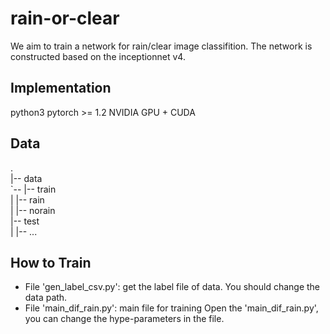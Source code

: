 # rain-or-clear

We aim to train a network for rain/clear image classifition. 
The network is constructed based on the inceptionnet v4. 

## Implementation
python3 
pytorch >= 1.2
NVIDIA GPU + CUDA

## Data
.  
|-- data  
`-- |-- train  
    |   |-- rain  
    |   |-- norain  
    |-- test  
    |   |-- ...  

## How to Train
* File 'gen_label_csv.py': get the label file of data. You should change the data path.
* File  'main_dif_rain.py': main file for training 
Open the 'main_dif_rain.py', you can change the hype-parameters in the file.
